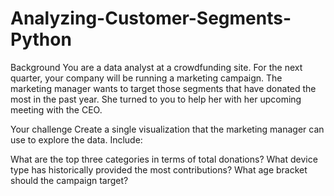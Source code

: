 # Analyzing-Customer-Segments-Python

Background
You are a data analyst at a crowdfunding site. For the next quarter, your company will be running a marketing campaign.
The marketing manager wants to target those segments that have donated the most in the past year. 
She turned to you to help her with her upcoming meeting with the CEO.

Your challenge
Create a single visualization that the marketing manager can use to explore the data. Include:

What are the top three categories in terms of total donations?
What device type has historically provided the most contributions?
What age bracket should the campaign target?
